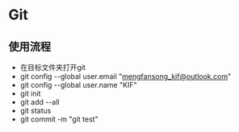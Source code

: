 # Git



## 使用流程

+ 在目标文件夹打开git
+ git config --global user.email "mengfansong_kif@outlook.com"
+ git config --global user.name "KIF"
+ git init
+ git add --all
+ git status
+ git commit -m "git test"

